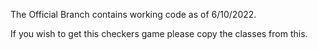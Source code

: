 The Official Branch contains working code as of 6/10/2022.

If you wish to get this checkers game please copy the classes from this.
